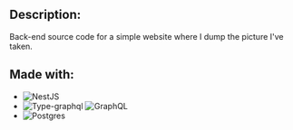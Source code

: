  ## Description:
 Back-end source code for a simple website where I dump the picture I've taken.
 ## Made with:
 * ![NestJS](https://img.shields.io/badge/nestjs-%23E0234E.svg?style=for-the-badge&logo=nestjs&logoColor=white)
 * ![Type-graphql](https://img.shields.io/badge/-TypeGraphQL-%23C04392?style=for-the-badge) ![GraphQL](https://img.shields.io/badge/-GraphQL-E10098?style=for-the-badge&logo=graphql&logoColor=white)
 * ![Postgres](https://img.shields.io/badge/postgres-%23316192.svg?style=for-the-badge&logo=postgresql&logoColor=white)
